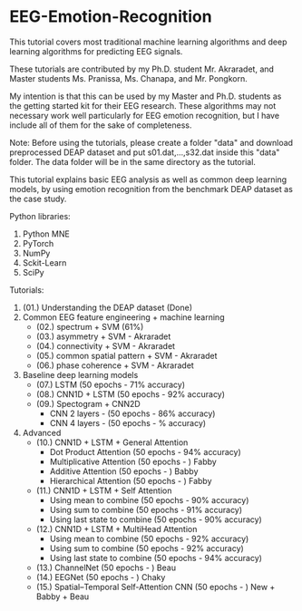 # EEG-Emotion-Recognition

This tutorial covers most traditional machine learning algorithms and deep learning algorithms for predicting EEG signals.  

These tutorials are contributed by my Ph.D. student Mr. Akraradet, and Master students Ms. Pranissa, Ms. Chanapa, and Mr. Pongkorn.

My intention is that this can be used by my Master and Ph.D. students as the getting started kit for their EEG research.   These algorithms may not necessary work well particularly for EEG emotion recognition, but I have include all of them for the sake of completeness.

Note: Before using the tutorials, please create a folder "data" and download preprocessed DEAP dataset and put s01.dat,...,s32.dat inside this "data" folder.  The data folder will be in the same directory as the tutorial.

This tutorial explains basic EEG analysis as well as common deep learning models, by using emotion recognition from the benchmark DEAP dataset as the case study.

Python libraries:
1. Python MNE
2. PyTorch
3. NumPy
4. Sckit-Learn
5. SciPy

Tutorials:
1. (01.) Understanding the DEAP dataset (Done)
2. Common EEG feature engineering + machine learning
   - (02.) spectrum + SVM (61%)
   - (03.) asymmetry + SVM - Akraradet
   - (04.) connectivity + SVM - Akraradet
   - (05.) common spatial pattern + SVM - Akraradet
   - (06.) phase coherence + SVM - Akraradet
3. Baseline deep learning models
   - (07.) LSTM (50 epochs - 71% accuracy)
   - (08.) CNN1D + LSTM (50 epochs - 92% accuracy)
   - (09.) Spectogram + CNN2D 
     - CNN 2 layers - (50 epochs - 86% accuracy)
     - CNN 4 layers - (50 epochs - % accuracy)
4. Advanced
   - (10.) CNN1D + LSTM + General Attention 
     - Dot Product Attention (50 epochs - 94% accuracy)
     - Multiplicative Attention (50 epochs - ) Fabby
     - Additive Attention (50 epochs - ) Babby
     - Hierarchical Attention (50 epochs - ) Fabby
   - (11.) CNN1D + LSTM + Self Attention
     - Using mean to combine (50 epochs - 90% accuracy)
     - Using sum to combine (50 epochs - 91% accuracy)
     - Using last state to combine (50 epochs - 90% accuracy)
   - (12.) CNN1D + LSTM + MultiHead Attention 
     - Using mean to combine (50 epochs - 92% accuracy)
     - Using sum to combine (50 epochs - 92% accuracy)
     - Using last state to combine (50 epochs - 94% accuracy)
   - (13.) ChannelNet (50 epochs - ) Beau
   - (14.) EEGNet (50 epochs - ) Chaky
   - (15.) Spatial–Temporal Self-Attention CNN (50 epochs - ) New + Babby + Beau
   
